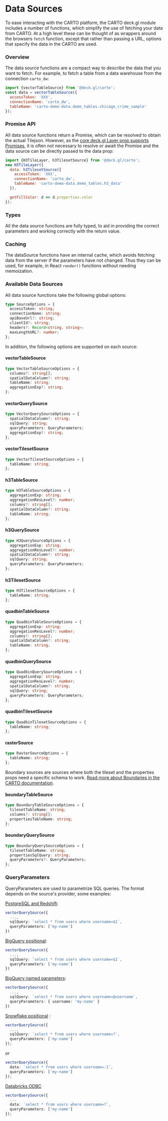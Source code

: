 # Data Sources

To ease interacting with the CARTO platform, the CARTO deck.gl module includes a number of functions, which simplify the use of fetching your data from CARTO. At a high level these can be thought of as wrappers around the browsers `fetch` function, except that rather than passing a URL, options that specify the data in the CARTO are used.

### Overview

The data source functions are a compact way to describe the data that you want to fetch. For example, to fetch a table from a data warehouse from the connection `carto_dw`:

```js
import {vectorTableSource} from '@deck.gl/carto';
const data = vectorTableSource({
  accessToken: 'XXX',
  connectionName: 'carto_dw',
  tableName: 'carto-demo-data.demo_tables.chicago_crime_sample'
});
```

### Promise API

All data source functions return a Promise, which can be resolved to obtain the actual Tilejson. However, as the [core deck.gl Layer prop supports Promises](../core/layer#data), it is often not necessary to resolve or await the Promise and the data source can be directly passed to the data prop:

```jsx
import {H3TileLayer, h3TilesetSource} from '@deck.gl/carto';
new H3TileLayer({
  data: h3TilesetSource({
    accessToken: 'XXX',
    connectionName: 'carto_dw',
    tableName: 'carto-demo-data.demo_tables.h3_data'
  }),

  getFillColor: d => d.properties.color
});
```

### Types

All the data source functions are fully typed, to aid in providing the correct parameters and working correctly with the return value.

### Caching

The dataSource functions have an internal cache, which avoids fetching data from the server if the parameters have not changed. Thus they can be used, for example, in React `render()` functions without needing memoization.

### Available Data Sources

All data source functions take the following global options:

```ts
type SourceOptions = {
  accessToken: string;
  connectionName: string;
  apiBaseUrl?: string;
  clientId?: string;
  headers?: Record<string, string>;
  maxLengthURL?: number;
};
```

In addition, the following options are supported on each source:

#### vectorTableSource

```ts
type VectorTableSourceOptions = {
  columns?: string[];
  spatialDataColumn?: string;
  tableName: string;
  aggregationExp?: string;
};
```

#### vectorQuerySource

```ts
type VectorQuerySourceOptions = {
  spatialDataColumn?: string;
  sqlQuery: string;
  queryParameters: QueryParameters;
  aggregationExp?: string;
};
```

#### vectorTilesetSource

```ts
type VectorTilesetSourceOptions = {
  tableName: string;
};
```

#### h3TableSource

```ts
type H3TableSourceOptions = {
  aggregationExp: string;
  aggregationResLevel?: number;
  columns?: string[];
  spatialDataColumn?: string;
  tableName: string;
};
```

#### h3QuerySource

```ts
type H3QuerySourceOptions = {
  aggregationExp: string;
  aggregationResLevel?: number;
  spatialDataColumn?: string;
  sqlQuery: string;
  queryParameters: QueryParameters;
};
```

#### h3TilesetSource

```ts
type H3TilesetSourceOptions = {
  tableName: string;
};
```

#### quadbinTableSource

```ts
type QuadbinTableSourceOptions = {
  aggregationExp: string;
  aggregationResLevel?: number;
  columns?: string[];
  spatialDataColumn?: string;
  tableName: string;
};
```

#### quadbinQuerySource

```ts
type QuadbinQuerySourceOptions = {
  aggregationExp: string;
  aggregationResLevel?: number;
  spatialDataColumn?: string;
  sqlQuery: string;
  queryParameters: QueryParameters;
};
```

#### quadbinTilesetSource

```ts
type QuadbinTilesetSourceOptions = {
  tableName: string;
};
```

#### rasterSource

```ts
type RasterSourceOptions = {
  tableName: string;
};
```

Boundary sources are sources where both the tileset and the properties props need a specific schema to work. [Read more about Boundaries in the CARTO documentation](https://docs.carto.com/carto-for-developers/guides/use-boundaries-in-your-application).

#### boundaryTableSource

```ts
type BoundaryTableSourceOptions = {
  tilesetTableName: string;
  columns?: string[];
  propertiesTableName: string;
};
```

#### boundaryQuerySource

```ts
type BoundaryQuerySourceOptions = {
  tilesetTableName: string;
  propertiesSqlQuery: string;
  queryParameters?: QueryParameters;
};
```

### QueryParameters

QueryParameters are used to parametrize SQL queries. The format depends on the source's provider, some examples:

[PostgreSQL and Redshift](https://node-postgres.com/features/queries):

```ts
vectorQuerySource({
  ...,
  sqlQuery: `select * from users where username=$1`,
  queryParameters: ['my-name']
})
```

[BigQuery positional](https://cloud.google.com/bigquery/docs/parameterized-queries#node.js):

```ts
vectorQuerySource({
  ...,
  sqlQuery: `select * from users where username=$1`,
  queryParameters: ['my-name']
})
```

[BigQuery named parameters](https://cloud.google.com/bigquery/docs/parameterized-queries#node.js):

```ts
vectorQuerySource({
  ...,
  sqlQuery: `select * from users where username=@username`,
  queryParameters: { username: 'my-name' }
})
```

[Snowflake positional](https://docs.snowflake.com/en/user-guide/nodejs-driver-use.html#binding-statement-parameters) :

```ts
vectorQuerySource({
  ...,
  sqlQuery: `select * from users where username=?`,
  queryParameters: ['my-name']
});
```

or

```ts
vectorQuerySource({
  data: `select * from users where username=:1`,
  queryParameters: ['my-name']
});
```

[Databricks ODBC](https://github.com/markdirish/node-odbc#bindparameters-callback)

```ts
vectorQuerySource({
  ...
  data: `select * from users where username=?`,
  queryParameters: ['my-name']
});
```
